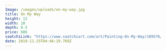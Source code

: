 ```yaml
---
Image: /images/uploads/on-my-way.jpg
title: On My Way
height: 12
width: 10
depth: 0.5
price: 686
saatchiLink: "https://www.saatchiart.com/art/Painting-On-My-Way/189576/3850175/view"
date: 2019-11-25T04:46:19.769Z
---
```


